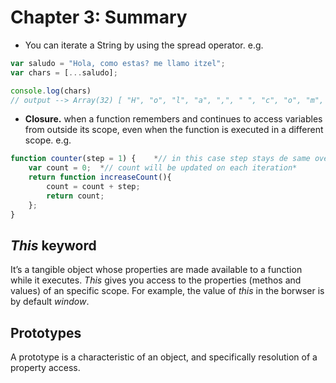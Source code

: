 # Chapter 3: Summary

- You can iterate a String by using the spread operator. e.g.

```js
var saludo = "Hola, como estas? me llamo itzel";
var chars = [...saludo];

console.log(chars)
// output --> Array(32) [ "H", "o", "l", "a", ",", " ", "c", "o", "m", "o", … ]
```
- **Closure.** when a function remembers and continues to access variables from outside its scope, even when the function is executed in a different scope. e.g.

```js
function counter(step = 1) {    *// in this case step stays de same over time but..*
    var count = 0;  *// count will be updated on each iteration*
    return function increaseCount(){
        count = count + step;
        return count;
    };
}

```

## *This* keyword

It’s a tangible object whose properties are made available to a function while it executes. *This* gives you access to the properties (methos and values) of an specific scope. For example, the value of *this* in the borwser is by default *window*.

## Prototypes

A prototype is a characteristic of an object, and specifically resolution of a property access.







